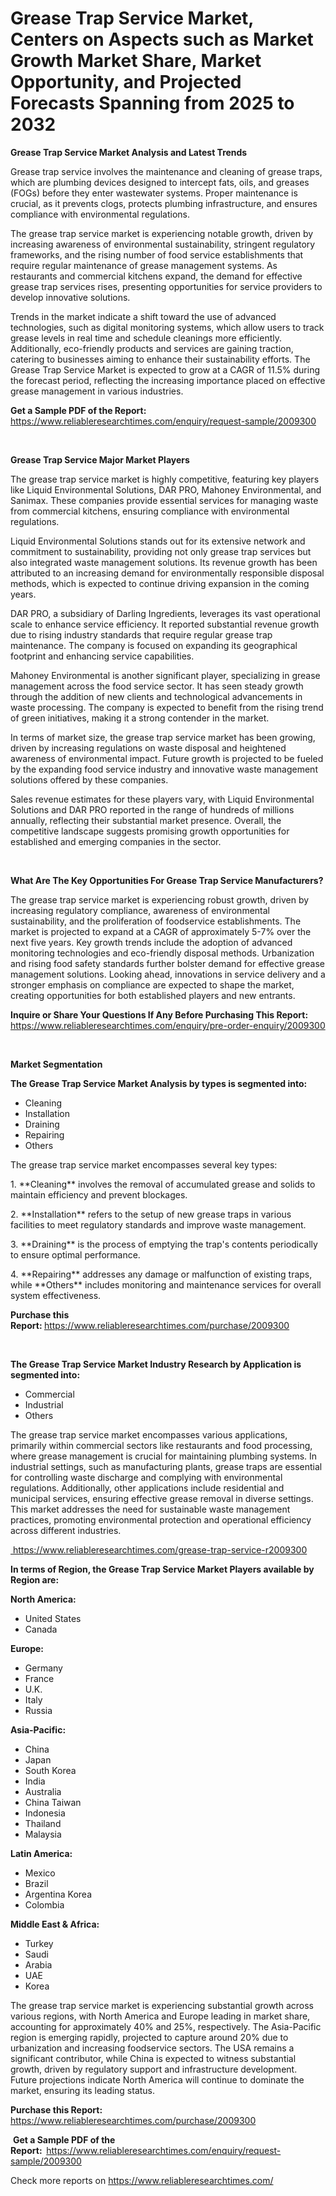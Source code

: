 <p><h1>Grease Trap Service Market, Centers on Aspects such as Market Growth Market Share, Market Opportunity, and Projected Forecasts Spanning from 2025 to 2032</h1></p><p><strong>Grease Trap Service Market Analysis and Latest Trends</strong></p>
<p><p>Grease trap service involves the maintenance and cleaning of grease traps, which are plumbing devices designed to intercept fats, oils, and greases (FOGs) before they enter wastewater systems. Proper maintenance is crucial, as it prevents clogs, protects plumbing infrastructure, and ensures compliance with environmental regulations. </p><p>The grease trap service market is experiencing notable growth, driven by increasing awareness of environmental sustainability, stringent regulatory frameworks, and the rising number of food service establishments that require regular maintenance of grease management systems. As restaurants and commercial kitchens expand, the demand for effective grease trap services rises, presenting opportunities for service providers to develop innovative solutions.</p><p>Trends in the market indicate a shift toward the use of advanced technologies, such as digital monitoring systems, which allow users to track grease levels in real time and schedule cleanings more efficiently. Additionally, eco-friendly products and services are gaining traction, catering to businesses aiming to enhance their sustainability efforts. The Grease Trap Service Market is expected to grow at a CAGR of 11.5% during the forecast period, reflecting the increasing importance placed on effective grease management in various industries.</p></p>
<p><strong>Get a Sample PDF of the Report:&nbsp;</strong> <a href="https://www.reliableresearchtimes.com/enquiry/request-sample/2009300?utm_campaign=2006&utm_medium=2&utm_source=Github&utm_content=ia&utm_term=10032025&utm_id=grease-trap-service">https://www.reliableresearchtimes.com/enquiry/request-sample/2009300</a></p>
<p>&nbsp;</p>
<p><strong>Grease Trap Service Major Market Players</strong></p>
<p><p>The grease trap service market is highly competitive, featuring key players like Liquid Environmental Solutions, DAR PRO, Mahoney Environmental, and Sanimax. These companies provide essential services for managing waste from commercial kitchens, ensuring compliance with environmental regulations.</p><p>Liquid Environmental Solutions stands out for its extensive network and commitment to sustainability, providing not only grease trap services but also integrated waste management solutions. Its revenue growth has been attributed to an increasing demand for environmentally responsible disposal methods, which is expected to continue driving expansion in the coming years. </p><p>DAR PRO, a subsidiary of Darling Ingredients, leverages its vast operational scale to enhance service efficiency. It reported substantial revenue growth due to rising industry standards that require regular grease trap maintenance. The company is focused on expanding its geographical footprint and enhancing service capabilities.</p><p>Mahoney Environmental is another significant player, specializing in grease management across the food service sector. It has seen steady growth through the addition of new clients and technological advancements in waste processing. The company is expected to benefit from the rising trend of green initiatives, making it a strong contender in the market.</p><p>In terms of market size, the grease trap service market has been growing, driven by increasing regulations on waste disposal and heightened awareness of environmental impact. Future growth is projected to be fueled by the expanding food service industry and innovative waste management solutions offered by these companies.</p><p>Sales revenue estimates for these players vary, with Liquid Environmental Solutions and DAR PRO reported in the range of hundreds of millions annually, reflecting their substantial market presence. Overall, the competitive landscape suggests promising growth opportunities for established and emerging companies in the sector.</p></p>
<p>&nbsp;</p>
<p><strong>What Are The Key Opportunities For Grease Trap Service Manufacturers?</strong></p>
<p><p>The grease trap service market is experiencing robust growth, driven by increasing regulatory compliance, awareness of environmental sustainability, and the proliferation of foodservice establishments. The market is projected to expand at a CAGR of approximately 5-7% over the next five years. Key growth trends include the adoption of advanced monitoring technologies and eco-friendly disposal methods. Urbanization and rising food safety standards further bolster demand for effective grease management solutions. Looking ahead, innovations in service delivery and a stronger emphasis on compliance are expected to shape the market, creating opportunities for both established players and new entrants.</p></p>
<p><strong>Inquire or Share Your Questions If Any Before Purchasing This Report:</strong> <a href="https://www.reliableresearchtimes.com/enquiry/pre-order-enquiry/2009300?utm_campaign=2006&utm_medium=2&utm_source=Github&utm_content=ia&utm_term=10032025&utm_id=grease-trap-service">https://www.reliableresearchtimes.com/enquiry/pre-order-enquiry/2009300</a></p>
<p>&nbsp;</p>
<p><strong>Market Segmentation</strong></p>
<p><strong>The Grease Trap Service Market Analysis by types is segmented into:</strong></p>
<p><ul><li>Cleaning</li><li>Installation</li><li>Draining</li><li>Repairing</li><li>Others</li></ul></p>
<p><p>The grease trap service market encompasses several key types: </p><p>1. **Cleaning** involves the removal of accumulated grease and solids to maintain efficiency and prevent blockages.</p><p>2. **Installation** refers to the setup of new grease traps in various facilities to meet regulatory standards and improve waste management. </p><p>3. **Draining** is the process of emptying the trap's contents periodically to ensure optimal performance. </p><p>4. **Repairing** addresses any damage or malfunction of existing traps, while **Others** includes monitoring and maintenance services for overall system effectiveness.</p></p>
<p><strong>Purchase this Report:&nbsp;</strong><a href="https://www.reliableresearchtimes.com/purchase/2009300?utm_campaign=2006&utm_medium=2&utm_source=Github&utm_content=ia&utm_term=10032025&utm_id=grease-trap-service">https://www.reliableresearchtimes.com/purchase/2009300</a></p>
<p>&nbsp;</p>
<p><strong>The Grease Trap Service Market Industry Research by Application is segmented into:</strong></p>
<p><ul><li>Commercial</li><li>Industrial</li><li>Others</li></ul></p>
<p><p>The grease trap service market encompasses various applications, primarily within commercial sectors like restaurants and food processing, where grease management is crucial for maintaining plumbing systems. In industrial settings, such as manufacturing plants, grease traps are essential for controlling waste discharge and complying with environmental regulations. Additionally, other applications include residential and municipal services, ensuring effective grease removal in diverse settings. This market addresses the need for sustainable waste management practices, promoting environmental protection and operational efficiency across different industries.</p></p>
<p><a href="https://www.reliableresearchtimes.com/grease-trap-service-r2009300?utm_campaign=2006&utm_medium=2&utm_source=Github&utm_content=ia&utm_term=10032025&utm_id=grease-trap-service">&nbsp;https://www.reliableresearchtimes.com/grease-trap-service-r2009300</a></p>
<p><strong>In terms of Region, the Grease Trap Service Market Players available by Region are:</strong></p>
<p>
    <p> <strong> North America: </strong>
        <ul>
            <li>United States</li>
            <li>Canada</li>
        </ul>
        </p> 
    <p> <strong> Europe: </strong>
        <ul>
            <li>Germany</li>
            <li>France</li>
            <li>U.K.</li>
            <li>Italy</li>
            <li>Russia</li>
        </ul>
        </p> 
    <p> <strong> Asia-Pacific: </strong>
        <ul>
            <li>China</li>
            <li>Japan</li>
            <li>South Korea</li>
            <li>India</li>
            <li>Australia</li>
            <li>China Taiwan</li>
            <li>Indonesia</li>
            <li>Thailand</li>
            <li>Malaysia</li>
        </ul>
        </p> 
    <p> <strong> Latin America: </strong>
        <ul>
            <li>Mexico</li>
            <li>Brazil</li>
            <li>Argentina Korea</li>
            <li>Colombia</li>
        </ul>
        </p> 
    <p> <strong> Middle East & Africa: </strong>
        <ul>
            <li>Turkey</li>
            <li>Saudi</li>
            <li>Arabia</li>
            <li>UAE</li>
            <li>Korea</li>
        </ul>
    </p>
    </p>
<p><p>The grease trap service market is experiencing substantial growth across various regions, with North America and Europe leading in market share, accounting for approximately 40% and 25%, respectively. The Asia-Pacific region is emerging rapidly, projected to capture around 20% due to urbanization and increasing foodservice sectors. The USA remains a significant contributor, while China is expected to witness substantial growth, driven by regulatory support and infrastructure development. Future projections indicate North America will continue to dominate the market, ensuring its leading status.</p></p>
<p><strong>Purchase this Report: </strong><a href="https://www.reliableresearchtimes.com/purchase/2009300?utm_campaign=2006&utm_medium=2&utm_source=Github&utm_content=ia&utm_term=10032025&utm_id=grease-trap-service">https://www.reliableresearchtimes.com/purchase/2009300</a></p>
<p>&nbsp;<strong>Get a Sample PDF of the Report:&nbsp;&nbsp;</strong><a href="https://www.reliableresearchtimes.com/enquiry/request-sample/2009300?utm_campaign=2006&utm_medium=2&utm_source=Github&utm_content=ia&utm_term=10032025&utm_id=grease-trap-service">https://www.reliableresearchtimes.com/enquiry/request-sample/2009300</a></p>
<p><strong></strong></p>
<p>Check more reports on <a href="https://www.reliableresearchtimes.com/?utm_campaign=2006&utm_medium=2&utm_source=Github&utm_content=ia&utm_term=10032025&utm_id=grease-trap-service">https://www.reliableresearchtimes.com/</a></p>